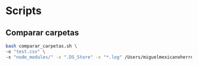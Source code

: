 # Scripts
## Comparar carpetas
```bash
bash comparar_carpetas.sh \
-o "test.csv" \
-x "node_modules/" -x ".DS_Store" -x "*.log" /Users/miguelmexicanoherrera/Documents/Comparador-Carpeta/Libros\  /Users/miguelmexicanoherrera/Documents/Comparador-Carpeta/Libros2
```